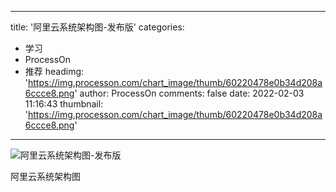 
---
title: '阿里云系统架构图-发布版'
categories: 
 - 学习
 - ProcessOn
 - 推荐
headimg: 'https://img.processon.com/chart_image/thumb/60220478e0b34d208a6ccce8.png'
author: ProcessOn
comments: false
date: 2022-02-03 11:16:43
thumbnail: 'https://img.processon.com/chart_image/thumb/60220478e0b34d208a6ccce8.png'
---

<div>   
<img class="thumb" alt="阿里云系统架构图-发布版" src="https://img.processon.com/chart_image/thumb/60220478e0b34d208a6ccce8.png" referrerpolicy="no-referrer">
<p>阿里云系统架构图</p>  
</div>
            